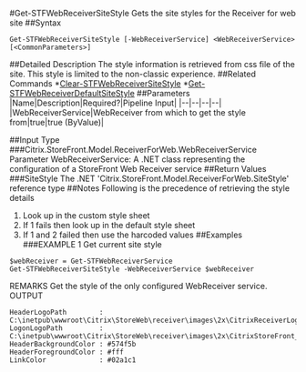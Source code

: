 #Get-STFWebReceiverSiteStyle
Gets the site styles for the Receiver for web site
##Syntax
```Get-STFWebReceiverSiteStyle [-WebReceiverService] <WebReceiverService> [<CommonParameters>]
```
##Detailed Description
The style information is retrieved from css file of the site. This style is limited to the non-classic experience.
##Related Commands
*[Clear-STFWebReceiverSiteStyle](Clear-STFWebReceiverSiteStyle)
*[Get-STFWebReceiverDefaultSiteStyle](Get-STFWebReceiverDefaultSiteStyle)
##Parameters
|Name|Description|Required?|Pipeline Input||--|--|--|--||WebReceiverService|WebReceiver from which to get the style from|true|true (ByValue)|##Input Type
###Citrix.StoreFront.Model.ReceiverForWeb.WebReceiverService
Parameter WebReceiverService: A .NET class representing the configuration of a StoreFront Web Receiver service
##Return Values
###SiteStyle
The .NET 'Citrix.StoreFront.Model.ReceiverForWeb.SiteStyle' reference type
##Notes
Following is the precedence of retrieving the style details
1. Look up in the custom style sheet
2. If 1 fails then look up in the default style sheet
3. If 1 and 2 failed then use the harcoded values
##Examples
###EXAMPLE 1 Get current site style
```$webReceiver = Get-STFWebReceiverService
Get-STFWebReceiverSiteStyle -WebReceiverService $webReceiver
```
REMARKS
Get the style of the only configured WebReceiver service.
OUTPUT
```HeaderLogoPath        : 
C:\inetpub\wwwroot\Citrix\StoreWeb\receiver\images\2x\CitrixReceiverLogo_Home@2x_3FEDFD700D66DF42.png
LogonLogoPath         : 
C:\inetpub\wwwroot\Citrix\StoreWeb\receiver\images\2x\CitrixStoreFront_auth@2x_1B99A8ADCDDFD9AB.png
HeaderBackgroundColor : #574f5b
HeaderForegroundColor : #fff
LinkColor             : #02a1c1
```
